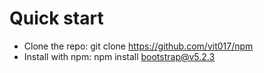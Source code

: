 # Quick start

* Clone the repo: git clone https://github.com/vit017/npm
* Install with npm: npm install bootstrap@v5.2.3
